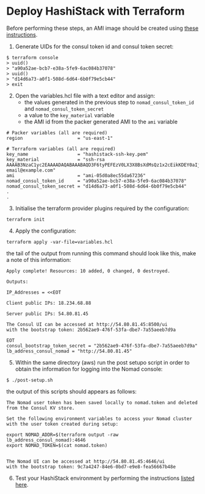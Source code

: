 # Deploy HashiStack with Terraform

Before performing these steps, an AMI image should be created using [these instructions](https://github.com/chrisadkin/Nomad-HashiStack-Lab/blob/main/documentation/aws/01-build.md).

1. Generate UIDs for the consul token id and consul token secret:
```
$ terraform console
> uuid()
> "a90a52ae-bcb7-e38a-5fe9-6ac084b37078"
> uuid()
> "d14d6a73-a0f1-508d-6d64-6b0f79e5cb44"
> exit
```

2. Open the variables.hcl file with a text editor and assign:
   - the values generated in the previous step to ```nomad_consul_token_id``` and ```nomad_consul_token_secret```
   - a value to the ```key_material``` variable
   - the AMI id from the packer generated AMI to the ```ami``` variable
```
# Packer variables (all are required)
region                    = "us-east-1"

# Terraform variables (all are required)
key_name                  = "hashistack-ssh-key.pem"
key_material              = "ssh-rsa AAAAB3NzaC1yc2EAAAADAQABAAABAQD3F6tyPEFEzV0LX3X8BsXdMsQz1x2cEikKDEY0aIj41qgxMCP/iteneqXSIFZBp5vizPvaoIR3Um9xK7PGoW8giupGn+EPuxIA4cDM4vzOqOkiMPhz5XK0whEjkVzTo4+S0puvDZuwIsdiW9mxhJc7tgBNL0cYlWSYVkz4G/fslNfRPW5mYAM49f4fhtxPb5ok4Q2Lg9dPKVHO/Bgeu5woMc7RY0p1ej6D4CKFE6lymSDJpW0YHX/wqE9+cfEauh7xZcG0q9t2ta6F6fmX0agvpFyZo8aFbXeUBr7osSCJNgvavWbM/06niWrOvYX2xwWdhXmXSrbX8ZbabVohBK41 email@example.com"
ami                       = "ami-05d0a8ec55da67236"
nomad_consul_token_id     = "a90a52ae-bcb7-e38a-5fe9-6ac084b37078"
nomad_consul_token_secret = "d14d6a73-a0f1-508d-6d64-6b0f79e5cb44"
.
.
```

3. Initialise the terraform provider plugins required by the configuration:
```
terraform init
```

4. Apply the configuration:
```
terraform apply -var-file=variables.hcl
```
  the tail of the output from running this command should look like this, make a note of this information:
```
Apply complete! Resources: 10 added, 0 changed, 0 destroyed.

Outputs:

IP_Addresses = <<EOT

Client public IPs: 18.234.68.88

Server public IPs: 54.80.81.45

The Consul UI can be accessed at http://54.80.81.45:8500/ui
with the bootstrap token: 2b562ae9-476f-53fa-dbe7-7a55aeeb7d9a

EOT
consul_bootstrap_token_secret = "2b562ae9-476f-53fa-dbe7-7a55aeeb7d9a"
lb_address_consul_nomad = "http://54.80.81.45"
```

5. Within the same directory (aws) run the post setupo script in order to obtain the information for logging into the Nomad console:
```
$ ./post-setup.sh
```
   the output of this scripts should appears as follows:
```
The Nomad user token has been saved locally to nomad.token and deleted from the Consul KV store.

Set the following environment variables to access your Nomad cluster with the user token created during setup:

export NOMAD_ADDR=$(terraform output -raw lb_address_consul_nomad):4646
export NOMAD_TOKEN=$(cat nomad.token)


The Nomad UI can be accessed at http://54.80.81.45:4646/ui
with the bootstrap token: 9c7a4247-84e6-0bd7-e9e8-fea56667b48e
```   

6. Test your HashiStack environment by performing the instructions [listed here](https://github.com/chrisadkin/Nomad-HashiStack-Lab/blob/main/documentation/aws/03-check.md).
  

  
